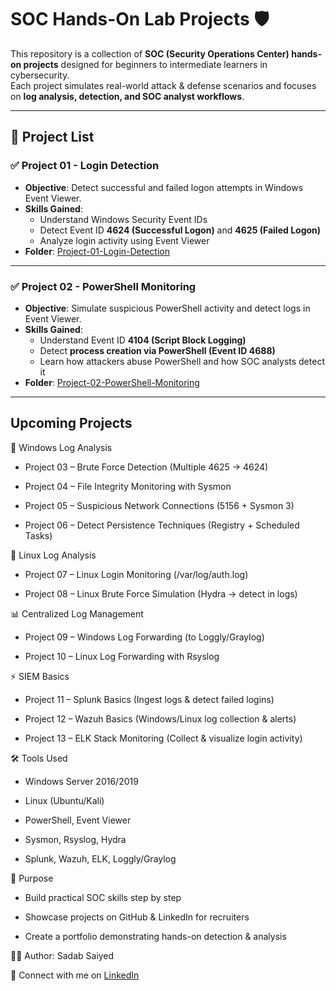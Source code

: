 ﻿# SOC Hands-On Lab Projects 🛡️

This repository is a collection of **SOC (Security Operations Center) hands-on projects** designed for beginners to intermediate learners in cybersecurity.  
Each project simulates real-world attack & defense scenarios and focuses on **log analysis, detection, and SOC analyst workflows**.  

---

## 📂 Project List

### ✅ Project 01 - Login Detection
- **Objective**: Detect successful and failed logon attempts in Windows Event Viewer.  
- **Skills Gained**:
  - Understand Windows Security Event IDs
  - Detect Event ID **4624 (Successful Logon)** and **4625 (Failed Logon)**
  - Analyze login activity using Event Viewer  
- **Folder**: [Project-01-Login-Detection](./Project-01-Login-Detection)

---

### ✅ Project 02 - PowerShell Monitoring
- **Objective**: Simulate suspicious PowerShell activity and detect logs in Event Viewer.  
- **Skills Gained**:
  - Understand Event ID **4104 (Script Block Logging)**  
  - Detect **process creation via PowerShell (Event ID 4688)**  
  - Learn how attackers abuse PowerShell and how SOC analysts detect it  
- **Folder**: [Project-02-PowerShell-Monitoring](./Project-02-PowerShell-Monitoring)

---

## Upcoming Projects
🔑 Windows Log Analysis

- Project 03 – Brute Force Detection (Multiple 4625 → 4624)

- Project 04 – File Integrity Monitoring with Sysmon

- Project 05 – Suspicious Network Connections (5156 + Sysmon 3)

- Project 06 – Detect Persistence Techniques (Registry + Scheduled Tasks)

🐧 Linux Log Analysis

- Project 07 – Linux Login Monitoring (/var/log/auth.log)

- Project 08 – Linux Brute Force Simulation (Hydra → detect in logs)

📊 Centralized Log Management

- Project 09 – Windows Log Forwarding (to Loggly/Graylog)

- Project 10 – Linux Log Forwarding with Rsyslog

⚡ SIEM Basics

- Project 11 – Splunk Basics (Ingest logs & detect failed logins)

- Project 12 – Wazuh Basics (Windows/Linux log collection & alerts)

- Project 13 – ELK Stack Monitoring (Collect & visualize login activity)

🛠 Tools Used

- Windows Server 2016/2019

- Linux (Ubuntu/Kali)

- PowerShell, Event Viewer

- Sysmon, Rsyslog, Hydra

- Splunk, Wazuh, ELK, Loggly/Graylog

🎯 Purpose

- Build practical SOC skills step by step

- Showcase projects on GitHub & LinkedIn for recruiters

- Create a portfolio demonstrating hands-on detection & analysis

👨‍💻 Author: Sadab Saiyed

📌 Connect with me on [LinkedIn](www.linkedin.com/in/saiyed-mohammadsadab-074ba8206)  
